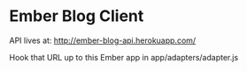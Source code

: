 # Ember Blog Client

API lives at: http://ember-blog-api.herokuapp.com/

Hook that URL up to this Ember app in app/adapters/adapter.js